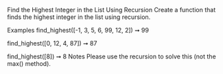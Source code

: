 Find the Highest Integer in the List Using Recursion
Create a function that finds the highest integer in the list using recursion.

Examples
find_highest([-1, 3, 5, 6, 99, 12, 2]) ➞ 99

find_highest([0, 12, 4, 87]) ➞ 87

find_highest([8]) ➞ 8
Notes
Please use the recursion to solve this (not the max() method).